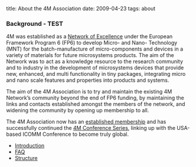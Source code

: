 title: About the 4M Association
date: 2009-04-23 
tags: about


### Background - TEST
4M was established as a [Network of Excellence](http://www.4m-net.org/) under the European Framework Program 6 (FP6) to develop Micro- and Nano- Technology (MNT) for the batch-manufacture of micro-components and devices in a variety of materials for future microsystems products.  The aim of the Network was to act as a knowledge resource to the research community and to industry in the development of microsystems devices that provide new, enhanced, and multi functionality in tiny packages, integrating micro and nano scale features and properties into products and systems.

The aim of the 4M Association is to try and maintain the existing 4M Network’s community beyond the end of FP6 funding, by maintaining the links and contacts established amongst the members of the network, and widening the community by opening up membership to all.  

The 4M Association now has an [established membership](/4m-association/members/members.html) and has successfully continued the [4M Conference Series](/4m-association/content/History/history.html), linking up with the USA-based ICOMM Conference to become truly global.


* [Introduction](/4m-association/node/2/2.html)
* [FAQ](/4m-association/node/3/3.html) 
* [Structure](/4m-association/node/4/4.html)
